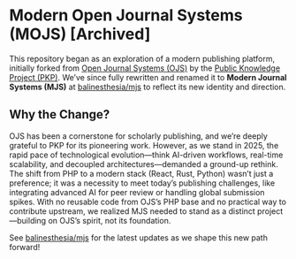 # Modern Open Journal Systems (MOJS) [Archived]

This repository began as an exploration of a modern publishing platform, initially forked from [Open Journal Systems (OJS)](https://github.com/pkp/ojs) by the [Public Knowledge Project (PKP)](https://pkp.sfu.ca/). We’ve since fully rewritten and renamed it to **Modern Journal Systems (MJS)** at [balinesthesia/mjs](https://github.com/balinesthesia/mjs) to reflect its new identity and direction.

## Why the Change?
OJS has been a cornerstone for scholarly publishing, and we’re deeply grateful to PKP for its pioneering work. However, as we stand in 2025, the rapid pace of technological evolution—think AI-driven workflows, real-time scalability, and decoupled architectures—demanded a ground-up rethink. The shift from PHP to a modern stack (React, Rust, Python) wasn’t just a preference; it was a necessity to meet today’s publishing challenges, like integrating advanced AI for peer review or handling global submission spikes. With no reusable code from OJS’s PHP base and no practical way to contribute upstream, we realized MJS needed to stand as a distinct project—building on OJS’s spirit, not its foundation.

See [balinesthesia/mjs](https://github.com/balinesthesia/mjs) for the latest updates as we shape this new path forward!
